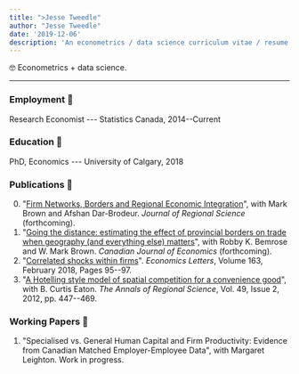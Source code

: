 ```yaml
---
title: ">Jesse Tweedle" 
author: "Jesse Tweedle"
date: '2019-12-06'
description: 'An econometrics / data science curriculum vitae / resume. PhD, etc.'
---
```


:nerd_face: Econometrics + data science.

---

### Employment :money_with_wings:

Research Economist --- Statistics Canada, 2014--Current

### Education :school_satchel:

PhD, Economics --- University of Calgary, 2018

### Publications :blue_book:

0. "[Firm Networks, Borders and Regional Economic Integration](/files/tweedle-firm-networks.pdf)", with Mark Brown and Afshan Dar-Brodeur. _Journal of Regional Science_ (forthcoming).
0. "[Going the distance: estimating the effect
of provincial borders on trade when geography
(and everything else) matters](/files/tweedle-trade-barriers-2016.pdf)", with Robby K. Bemrose and W. Mark Brown. _Canadian Journal of Economics_ (forthcoming).
1. "[Correlated shocks within firms](https://www.sciencedirect.com/science/article/pii/S016517651730513X)". _Economics Letters_, Volume 163, February 2018, Pages 95--97.
2. "[A Hotelling style model of spatial competition for a convenience good](https://link.springer.com/article/10.1007/s00168-011-0458-0)", with B. Curtis Eaton. *The Annals of Regional Science*, Vol. 49, Issue 2, 2012, pp. 447--469.

### Working Papers :notebook:

1. "Specialised vs. General Human Capital and Firm Productivity: Evidence from Canadian Matched Employer-Employee Data", with Margaret Leighton. Work in progress.